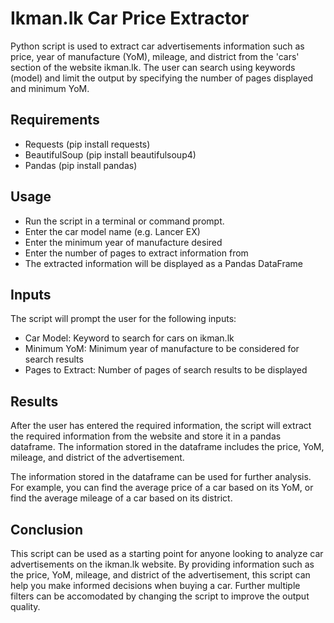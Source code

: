 # Ikman.lk Car Price Extractor

Python script is used to extract car advertisements information such as price, year of manufacture (YoM), mileage, and district from the 'cars' section of the website ikman.lk. The user can search using keywords (model) and limit the output by specifying the number of pages displayed and minimum YoM.

## Requirements
- Requests (pip install requests)
- BeautifulSoup (pip install beautifulsoup4)
- Pandas (pip install pandas)

## Usage
- Run the script in a terminal or command prompt.
- Enter the car model name (e.g. Lancer EX)
- Enter the minimum year of manufacture desired
- Enter the number of pages to extract information from
- The extracted information will be displayed as a Pandas DataFrame

## Inputs
The script will prompt the user for the following inputs:

- Car Model: Keyword to search for cars on ikman.lk
- Minimum YoM: Minimum year of manufacture to be considered for search results
- Pages to Extract: Number of pages of search results to be displayed

## Results
After the user has entered the required information, the script will extract the required information from the website and store it in a pandas dataframe. The information stored in the dataframe includes the price, YoM, mileage, and district of the advertisement.

The information stored in the dataframe can be used for further analysis. For example, you can find the average price of a car based on its YoM, or find the average mileage of a car based on its district.

## Conclusion
This script can be used as a starting point for anyone looking to analyze car advertisements on the ikman.lk website. By providing information such as the price, YoM, mileage, and district of the advertisement, this script can help you make informed decisions when buying a car. Further multiple filters can be accomodated by changing the script to improve the output quality.
